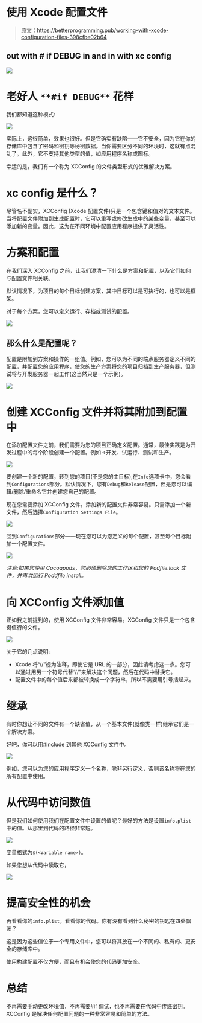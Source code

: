 # 使用 Xcode 配置文件

> 原文：<https://betterprogramming.pub/working-with-xcode-configuration-files-398cfbe02b64>

## out with # if DEBUG in and in with xc config

![](img/40350d76f8513dcf41f68ec48ab33a1f.png)

# **老好人** `**#if DEBUG**` **花样**

我们都知道这种模式:

![](img/13aa31afad8a7fd4aa438134fce93e4f.png)

实际上，这很简单，效果也很好。但是它确实有缺陷——它不安全，因为它在你的存储库中包含了密码和密钥等秘密数据。当你需要区分不同的环境时，这就有点混乱了。此外，它不支持其他类型的值，如应用程序名称或图标。

幸运的是，我们有一个称为 XCConfig 的文件类型形式的优雅解决方案。

# **xc config 是什么？**

尽管名不副实，XCConfig (Xcode 配置文件)只是一个包含键和值对的文本文件。当将配置文件附加到生成配置时，它可以重写或修改生成中的某些变量，甚至可以添加新的变量。因此，这为在不同环境中配置应用程序提供了灵活性。

# **方案和配置**

在我们深入 XCConfig 之前，让我们澄清一下什么是方案和配置，以及它们如何与配置文件相关联。

默认情况下，为项目的每个目标创建方案，其中目标可以是可执行的，也可以是框架。

对于每个方案，您可以定义运行、存档或测试的配置。

![](img/3b9dd05a857c5699e61044caf6bc1fc0.png)

## 那么什么是配置呢？

配置是附加到方案和操作的一组值。例如，您可以为不同的端点服务器定义不同的配置，并配置您的应用程序，使您的生产方案将您的项目归档到生产服务器，但测试将与开发服务器一起工作(这当然只是一个示例)。

![](img/715a511029ecc0fa4d75b013b59f478e.png)

# **创建 XCConfig 文件并将其附加到配置中**

在添加配置文件之前，我们需要为您的项目正确定义配置。通常，最佳实践是为开发过程中的每个阶段创建一个配置。例如->开发、试运行、测试和生产。

![](img/f35741a3bb011e1029f30bb2fc20c42f.png)

要创建一个新的配置，转到您的项目(不是您的主目标),在`Info`选项卡中，您会看到`Configurations`部分。默认情况下，您有`Debug`和`Release`配置，但是您可以编辑/删除/重命名它并创建您自己的配置。

现在您需要添加 XCConfig 文件。添加新的配置文件非常容易。只需添加一个新文件，然后选择`Configuration Settings File`。

![](img/c98a0e394935fcb8c64411d277fba3b9.png)

回到`Configurations`部分——现在您可以为您定义的每个配置，甚至每个目标附加一个配置文件。

![](img/336c3561156434661ec128aa28e8af10.png)

*注意:如果您使用 Cocoapods，您必须删除您的工作区和您的 Podfile.lock 文件，并再次运行 Poddfile install。*

# **向 XCConfig 文件添加值**

正如我之前提到的，使用 XCConfig 文件非常容易。XCConfig 文件只是一个包含键值行的文件。

![](img/a74cfdfe9a118817c20faf41fefe5d15.png)

关于它的几点说明:

*   Xcode 将“//”视为注释，即使它是 URL 的一部分，因此请考虑这一点。您可以通过用另一个符号代替“//”来解决这个问题，然后在代码中替换它。
*   配置文件中的每个值后来都被转换成一个字符串，所以不需要用引号括起来。

# **继承**

有时你想让不同的文件有一个缺省值，从一个基本文件(就像类一样)继承它们是一个解决方案。

好吧，你可以用#include 到其他 XCConfig 文件中。

![](img/47e0d78e1fbdd282bbe5d11cf00a1c94.png)

例如，您可以为您的应用程序定义一个名称，除非另行定义，否则该名称将在您的所有配置中使用。

# **从代码**中访问数值

但是我们如何使用我们在配置文件中设置的值呢？最好的方法是设置`info.plist`中的值。从那里到代码的路径非常短。

![](img/8790d3a135b2208200062d5581cbffa7.png)

变量格式为`$(<Variable name>)`。

如果您想从代码中读取它，

![](img/525b61e93b2930483491e5089c679e9b.png)

# **提高安全性的机会**

再看看你的`info.plist`。看看你的代码。你有没有看到什么秘密的钥匙在四处飘荡？

这是因为这些值位于一个专用文件中，您可以将其放在一个不同的、私有的、更安全的存储库中。

使用构建配置不仅方便，而且有机会使您的代码更加安全。

# **总结**

不再需要手动更改环境值，不再需要#if 调试，也不再需要在代码中传递密钥。XCConfig 是解决任何配置问题的一种非常容易和简单的方法。